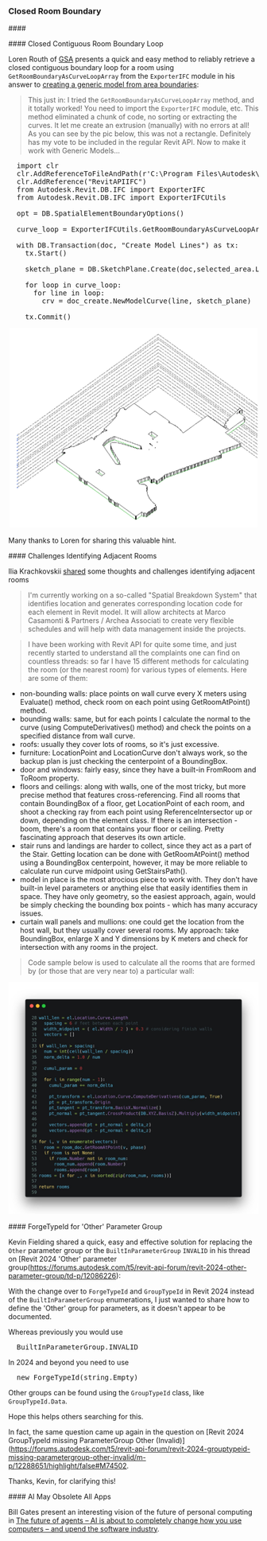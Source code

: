 <head>
<meta http-equiv="Content-Type" content="text/html; charset=utf-8">
<link rel="stylesheet" type="text/css" href="bc.css">
<script src="https://cdn.rawgit.com/google/code-prettify/master/loader/run_prettify.js" type="text/javascript"></script>
</head>

<!---

- Boost Your BIM by Harry Mattison
  Journal File Magic & Exporting Groups to File (the grand finale)
  https://boostyourbim.wordpress.com/2023/11/03/journal-file-magic-exporting-groups-to-file-the-grand-finale/
  Journal File Magic & Exporting Groups to File (part 2)
  https://boostyourbim.wordpress.com/2023/11/02/journal-file-magic-exporting-groups-to-file-part-2/
  Journal File Magic & Exporting Groups to File (part 1)
  https://boostyourbim.wordpress.com/2023/11/01/journal-file-magic-exporting-groups-to-file-part-1/

- Revit server buffer size settings
  Synchronizing Revit Central Models between Offices over Internet-VPN
  https://forums.autodesk.com/t5/revit-api-forum/synchronizing-revit-central-models-between-offices-over-internet/td-p/12313273

- https://stackoverflow.com/questions/77243537/revit-api-try-to-get-all-the-elements-from-revit-file

- replacing [Revit 2024 'Other' Parameter Group] or BuiltInParameterGroup.INVALID
  Revit 2024 'Other' Parameter Group
  https://forums.autodesk.com/t5/revit-api-forum/revit-2024-other-parameter-group/td-p/12086226

twitter:

 with the @AutodeskAPS @AutodeskRevit #RevitAPI #BIM @DynamoBIM @AutodeskAPS

&ndash; ...

linkedin:

#BIM #DynamoBIM #AutodeskAPS #Revit #API #IFC #SDK #Autodesk #AEC #adsk

the [Revit API discussion forum](http://forums.autodesk.com/t5/revit-api-forum/bd-p/160) thread

<center>
<img src="img/" alt="" title="" width="600"/>
<p style="font-size: 80%; font-style:italic"></p>
</center>

-->

### Closed Room Boundary


####<a name="2"></a>

####<a name="3"></a> Closed Contiguous Room Boundary Loop

Loren Routh of [GSA](https://www.gsa.gov) presents a quick and easy method to reliably retrieve a closed contiguous boundary loop for a room using `GetRoomBoundaryAsCurveLoopArray` from the `ExporterIFC` module in his answer
to [creating a generic model from area boundaries](https://forums.autodesk.com/t5/revit-api-forum/creating-a-generic-model-from-area-boundaries/m-p/12371317#M75201):

> This just in:
I tried the `GetRoomBoundaryAsCurveLoopArray` method, and it totally worked!
You need to import the `ExporterIFC` module, etc.
This method eliminated a chunk of code, no sorting or extracting the curves.
It let me create an extrusion (manually) with no errors at all!
As you can see by the pic below, this was not a rectangle.
Definitely has my vote to be included in the regular Revit API.
Now to make it work with Generic Models...

<pre class="prettyprint">
  import clr
  clr.AddReferenceToFileAndPath(r'C:\Program Files\Autodesk\Revit 2023\AddIns\IFCExporterUI\Autodesk.IFC.Export.UI.dll')
  clr.AddReference("RevitAPIIFC")
  from Autodesk.Revit.DB.IFC import ExporterIFC
  from Autodesk.Revit.DB.IFC import ExporterIFCUtils

  opt = DB.SpatialElementBoundaryOptions()

  curve_loop = ExporterIFCUtils.GetRoomBoundaryAsCurveLoopArray(selected_area, opt, True)

  with DB.Transaction(doc, "Create Model Lines") as tx:
    tx.Start()

    sketch_plane = DB.SketchPlane.Create(doc,selected_area.LevelId)

    for loop in curve_loop:
      for line in loop:
        crv = doc_create.NewModelCurve(line, sketch_plane)

    tx.Commit()
</pre>

<center>
<img src="img/getroomboundaryascurvelooparray.png" alt="GetRoomBoundaryAsCurveLoopArray" title="GetRoomBoundaryAsCurveLoopArray" width="500"/> <!-- Pixel Height: 1,278 Pixel Width: 1,590 -->
</center>

Many thanks to Loren for sharing this valuable hint.

####<a name="3"></a> Challenges Identifying Adjacent Rooms

Ilia Krachkovskii [shared](https://www.linkedin.com/posts/ilia-krachkovskii_im-currently-working-on-a-so-called-spatial-activity-7125803558834167808-NXwt?utm_source=share&utm_medium=member_desktop) some
thoughts and challenges identifying adjacent rooms

> I'm currently working on a so-called "Spatial Breakdown System" that identifies location and generates corresponding location code for each element in Revit model. It will allow architects at Marco Casamonti & Partners / Archea Associati to create very flexible schedules and will help with data management inside the projects.

> I have been working with Revit API for quite some time, and just recently started to understand all the complaints one can find on countless threads: so far I have 15 different methods for calculating the room (or the nearest room) for various types of elements. Here are some of them:
- non-bounding walls: place points on wall curve every X meters using Evaluate() method, check room on each point using GetRoomAtPoint() method.
- bounding walls: same, but for each points I calculate the normal to the curve (using ComputeDerivatives() method) and check the points on a specified distance from wall curve.
- roofs: usually they cover lots of rooms, so it's just excessive.
- furniture: LocationPoint and LocationCurve don't always work, so the backup plan is just checking the centerpoint of a BoundingBox.
- door and windows: fairly easy, since they have a built-in FromRoom and ToRoom property.
- floors and ceilings: along with walls, one of the most tricky, but more precise method that features cross-referencing. Find all rooms that contain BoundingBox of a floor, get LocationPoint of each room, and shoot a checking ray from each point using ReferenceIntersector up or down, depending on the element class. If there is an intersection - boom, there's a room that contains your floor or ceiling. Pretty fascinating approach that deserves its own article.
- stair runs and landings are harder to collect, since they act as a part of the Stair. Getting location can be done with GetRoomAtPoint() method using a BoundingBox centerpoint, however, it may be more reliable to calculate run curve midpoint using GetStairsPath().
- model in place is the most atrocious piece to work with. They don't have built-in level parameters or anything else that easily identifies them in space. They have only geometry, so the easiest approach, again, would be simply checking the bounding box points - which has many accuracy issues.
- curtain wall panels and mullions: one could get the location from the host wall, but they usually cover several rooms. My approach: take BoundingBox, enlarge X and Y dimensions by K meters and check for intersection with any rooms in the project.

> Code sample below is used to calculate all the rooms that are formed by (or those that are very near to) a particular wall:

<center>
<img src="img/wall_get_all_adjacent_rooms.jpg
" alt="Retrieve adjacent rooms" title="Retrieve adjacent rooms" width="600"/> <!-- Pixel Height: 1,530 Pixel Width: 1,656 -->
</center>

####<a name="4"></a> ForgeTypeId for 'Other' Parameter Group

Kevin Fielding shared a quick, easy and effective solution for replacing the `Other` parameter group or the `BuiltInParameterGroup` `INVALID` in his thread
on [Revit 2024 'Other' parameter group\(https://forums.autodesk.com/t5/revit-api-forum/revit-2024-other-parameter-group/td-p/12086226):

With the change over to `ForgeTypeId` and `GroupTypeId` in Revit 2024 instead of the `BuiltInParameterGroup` enumerations, I just wanted to share how to define the 'Other' group for parameters, as it doesn't appear to be documented.

Whereas previously you would use

<pre class="prettyprint">
  BuiltInParameterGroup.INVALID
</pre>

In 2024 and beyond you need to use

<pre class="prettyprint">
  new ForgeTypeId(string.Empty)
</pre>

Other groups can be found using the `GroupTypeId` class, like `GroupTypeId.Data`.

Hope this helps others searching for this.

In fact, the same question came up again in the question
on [Revit 2024 GroupTypeId missing ParameterGroup Other (Invalid)](https://forums.autodesk.com/t5/revit-api-forum/revit-2024-grouptypeid-missing-parametergroup-other-invalid/m-p/12288651/highlight/false#M74502.

Thanks, Kevin, for clarifying this!


####<a name="5"></a> AI May Obsolete All Apps

Bill Gates present an interesting vision of the future of personal computing
in [The future of agents &ndash; AI is about to completely change how you use computers &ndash; and upend the software industry](https://www.gatesnotes.com/AI-agents).



